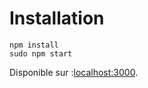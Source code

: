 # Installation

```
npm install
sudo npm start
```

Disponible sur :[localhost:3000](http://localhost:3000/).
